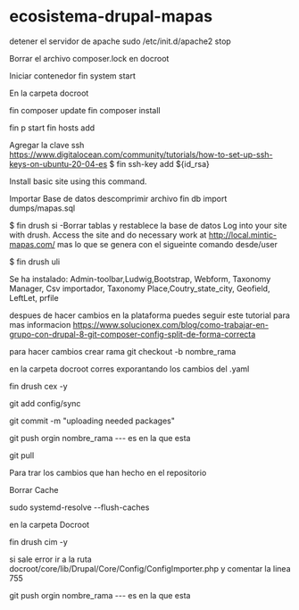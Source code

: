 # ecosistema-drupal-mapas

detener el servidor de apache
sudo /etc/init.d/apache2 stop

Borrar el archivo composer.lock en docroot

Iniciar contenedor
fin system start

En la carpeta docroot

fin composer update
fin composer install

fin p start
fin hosts add

Agregar la clave ssh https://www.digitalocean.com/community/tutorials/how-to-set-up-ssh-keys-on-ubuntu-20-04-es 
$ fin ssh-key add ${id_rsa}

Install basic site using this command.

Importar Base de datos descomprimir archivo
fin db import dumps/mapas.sql

$ fin drush si -Borrar tablas y restablece la base de datos
Log into your site with drush. Access the site and do necessary work at http://local.mintic-mapas.com/ mas lo que se genera con el sigueinte comando desde/user

$ fin drush uli

Se ha instalado:
Admin-toolbar,Ludwig,Bootstrap, Webform, Taxonomy Manager, Csv importador, Taxonomy Place,Coutry_state_city, Geofield, LeftLet, prfile

despues de hacer cambios en la plataforma puedes seguir este tutorial para mas informacion https://www.solucionex.com/blog/como-trabajar-en-grupo-con-drupal-8-git-composer-config-split-de-forma-correcta


para hacer cambios crear rama git checkout -b nombre_rama

en la carpeta docroot corres exporantando los cambios del .yaml

fin drush cex -y

git add config/sync

git commit -m "uploading needed packages"

git push orgin nombre_rama --- es en la que esta


git pull 

Para trar los cambios que han hecho en el repositorio

Borrar Cache 

sudo systemd-resolve --flush-caches


en la carpeta Docroot

fin drush cim -y

si sale error ir a la ruta docroot/core/lib/Drupal/Core/Config/ConfigImporter.php y comentar la linea 755





git push orgin nombre_rama --- es en la que esta







